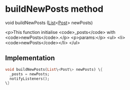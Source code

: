 


# buildNewPosts method








void buildNewPosts
([List](https:api.flutter.dev/flutter/dart-core/List-class.html)&lt;[Post](../../models_post_post_model/Post-class.md)\> newPosts)





\<p\>This function initialise \<code\>_posts\</code\> with \<code\>newPosts\</code\>.\</p\>
\<p\>params:\</p\>
\<ul\>
\<li\>\<code\>newPosts\</code\>\</li\>
\</ul\>



## Implementation

```dart
void buildNewPosts(List\<Post\> newPosts) \{
  _posts = newPosts;
  notifyListeners();
\}
```







